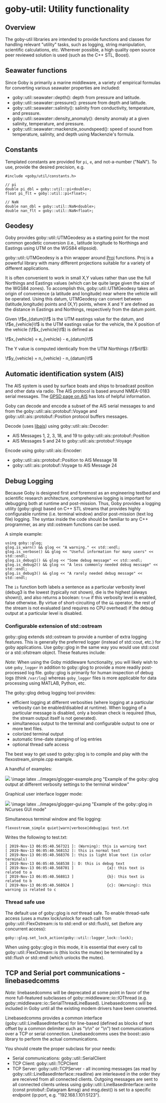 # goby-util: Utility functionality

## Overview

The goby-util libraries are intended to provide functions and classes for handling relevant "utility" tasks, such as logging, string manipulation, scientific calculations, etc. Wherever possible, a high quality open source peer reviewed solution is used (such as the C++ STL, Boost).

## Seawater functions

Since Goby is primarily a marine middleware, a variety of empirical formulas for converting various seawater properties are included:

* goby::util::seawater::depth(): depth from pressure and latitude.
* goby::util::seawater::pressure(): pressure from depth and latitude.
* goby::util::seawater::salinity(): salinity from conductivity, temperature, and pressure.
* goby::util::seawater::density_anomaly(): density anomaly at a given salinity, temperature, and pressure.
* goby::util::seawater::mackenzie_soundspeed(): speed of sound from temperature, salinity, and depth using Mackenzie's formula.

## Constants

Templated constants are provided for `pi`, `e`, and not-a-number ("NaN"). To use, provide the desired precision, e.g.

```
#include <goby/util/constants.h>

// pi
double pi_dbl = goby::util::pi<double>;
float pi_flt = goby::util::pi<float>;

// NaN
double nan_dbl = goby::util::NaN<double>;
double nan_flt = goby::util::NaN<float>;
```

## Geodesy

Goby provides goby::util::UTMGeodesy as a starting point for the most common geodetic conversion (i.e., latitude longitude to Northings and Eastings using UTM on the WGS84 ellipsoid).

goby::util::UTMGeodesy is a thin wrapper around [Proj](https://proj.org/) functions. Proj is a powerful library with many different projections suitable for a variety of different applications.

It is often convenient to work in small X,Y values rather than use the full Northings and Eastings values (which can be quite large given the size of the WGS84 zones). To accomplish this, goby::util::UTMGeodesy takes an origin of convenience (a latitude and longitude) near where the vehicle will be operated. Using this datum, UTMGeodesy can convert between (latitude,longitude) points and (X,Y) points, where X and Y are defined as the distance in Eastings and Northings, respectively from the datum point.

Given \f$e_{datum}\f$ is the UTM eastings value for the datum, and \f$e_{vehicle}\f$ is the UTM eastings value for the vehicle, the X position of the vehicle (\f$x_{vehicle}\f$) is defined as

\f$x_{vehicle} = e_{vehicle} - e_{datum}\f$

The Y value is computed identically from the UTM Northings (\f$n\f$):

\f$y_{vehicle} = n_{vehicle} - n_{datum}\f$

## Automatic identification system (AIS)

The AIS system is used by surface boats and ships to broadcast position and other data via radio. The AIS protocol is based around NMEA-0183 serial messages. The [GPSD page on AIS](https://gpsd.gitlab.io/gpsd/AIVDM.html) has lots of helpful information.

Goby can decode and encode a subset of the AIS serial messages to and from the goby::util::ais::protobuf::Voyage and goby::util::ais::protobuf::Position protocol buffers messages.

Decode (uses [libais](https://github.com/schwehr/libais)) using goby::util::ais::Decoder:

* AIS Messages 1, 2, 3, 18, and 19 to goby::util::ais::protobuf::Position
* AIS Messages 5 and 24 to goby::util::ais::protobuf::Voyage

Encode using goby::util::ais::Encoder:

* goby::util::ais::protobuf::Position to AIS Message 18
* goby::util::ais::protobuf::Voyage to AIS Message 24

## Debug Logging

Because Goby is designed first and foremost as an engineering testbed and scientific research architecture, comprehensive logging is important for debugging both at runtime and post-mission. Thus, Goby provides a logging utility (goby::glog) based on C++ STL streams that provides highly configurable runtime (i.e. terminal window) and/or post-mission (text log file) logging. The syntax inside the code should be familiar to any C++ programmer, as any std::ostream functions can be used.

A simple example:
```
using goby::glog;
glog.is_warn() && glog << "A warning." << std::endl;
glog.is_verbose() && glog << "Useful information for many users" << std::endl;
glog.is_debug1() && glog << "Some debug message" << std::endl;
glog.is_debug2() && glog << "A less commonly needed debug message" << std::endl;
glog.is_debug3() && glog << "A rarely needed debug message" << std::endl;
```

The `is` function both labels a sentence as a particular verbosity level (debug3 is the lowest (typically not shown), die is the highest (always shown)), and also returns a boolean: `true` if this verbosity level is enabled, false otherwise. By virtue of short-circuiting of the `&&` operator, the rest of the stream is not evaluated (and requires no CPU overhead) if the debug output at a particular level is disabled.
 
### Configurable extension of std::ostream

goby::glog extends std::ostream to provide a number of extra logging features. This is generally the preferred logger (instead of std::cout, etc.) for goby applications. Use goby::glog in the same way you would use std::cout or a std::ofstream object. These features include:

*Note:* When using the Goby middleware functionality, you will likely wish to use `goby_logger` in addition to goby::glog to provide a more readily post-processed log file. goby::glog is primarily for human inspection of debug logs (think `/var/log`) whereas `goby_logger` files is more applicable for data processing using MATLAB, Python, etc.

The goby::glog debug logging tool provides:

* efficient logging at different verbosities (where logging at a particular verbosity can be enabled/disabled at runtime). When logging of a particular message is disabled, only a boolean check is required (thus, the stream output itself is not generated).
* simultaneous output to the terminal and configurable output to one or more text files.
* colorized terminal output
* automatic time-date stamping of log entries
* optional thread safe access

The best way to get used to goby::glog is to compile and play with the flexostream_simple.cpp example.

A handful of examples:

![](../images/glogger-example.png)
\image latex ../images/glogger-example.png "Example of the goby::glog output at different verbosity settings to the terminal window"

Graphical user interface logger mode:

![](../images/glogger-gui.png)
\image latex ../images/glogger-gui.png "Example of the goby::glog in NCurses GUI mode"

Simultaneous terminal window and file logging:

```
flexostream_simple quiet|warn|verbose|debug|gui test.txt
```

Writes the following to test.txt:

```
[ 2019-Nov-13 06:05:40.567321 ]: (Warning): this is warning text
[ 2019-Nov-13 06:05:40.568152 ]: this is normal text
[ 2019-Nov-13 06:05:40.568376 ]: this is light blue text (in color terminals)
[ 2019-Nov-13 06:05:40.568538 ]: D: this is debug text
[ 2019-Nov-13 06:05:40.568701 ]               {a}: this text is related to a
[ 2019-Nov-13 06:05:40.568813 ]               {b}: this text is related to b
[ 2019-Nov-13 06:05:40.568924 ]               {c}: (Warning): this warning is related to c
```

### Thread safe use

The default use of goby::glog is *not* thread safe. To enable thread-safe access (uses a mutex lock/unlock for each call from goby::util::FlexOstream::is to std::endl or std::flush), set (before any concurrent access):

```
goby::glog.set_lock_action(goby::util::logger_lock::lock);
```

When using goby::glog in this mode, it is essential that every call to goby::util::FlexOstream::is (this locks the mutex) be terminated by a std::flush or std::endl (which unlocks the mutex).


## TCP and Serial port communications - linebasedcomms

*Note:* linebasedcomms will be deprecated at some point in favor of the more full-featured subclasses of goby::middleware::io::IOThread (e.g. goby::middleware::io::SerialThreadLineBased). Linebasedcomms will be included in Goby until all the existing modem drivers have been converted.

Linebasedcomms provides a common interface (goby::util::LineBasedInterface) for line-based (defined as blocks of text offset by a common delimiter such as "\\r\\n" or "\\n") text communications over a TCP or serial connection. Linebasedcomms uses the boost::asio library to perform the actual communications.

You should create the proper subclass for your needs:

* Serial communications: goby::util::SerialClient
* TCP Client: goby::util::TCPClient
* TCP Server: goby::util::TCPServer - all incoming messages (as read by goby::util::LineBasedInterface::readline) are interleaved in the order they are received from all connected clients. Outgoing messages are sent to all connected clients unless using goby::util::LineBasedInterface::write (const protobuf::Datagram &msg) and msg.dest() is set to a specific endpoint (ip:port, e.g. "192.168.1.101:5123").

